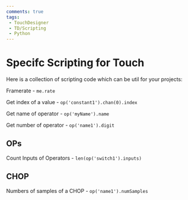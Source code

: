 ```yaml
---
comments: true
tags:
 - TouchDesigner
 - TD/Scripting
 - Python
---
```

# Specifc Scripting for Touch
Here is a collection of scripting code which can be util for your projects:

Framerate - `me.rate`

Get index of a value - `op('constant1').chan(0).index`

Get name of operator - `op('myName').name`

Get number of operator - `op('name1').digit`

## OPs

Count Inputs of Operators - `len(op('switch1').inputs)`



## CHOP
Numbers of samples of a CHOP - `op('name1').numSamples`







